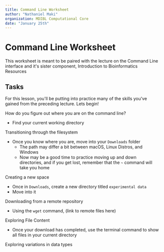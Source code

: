 ```yaml
---
title: Command Line Worksheet
author: "Nathaniel Maki"
organization: MDIBL Computational Core
date: "January 25th"
---
```


# Command Line Worksheet

This worksheet is meant to be paired with the lecture on the Command Line interface and it's sister component, Introduction to Bioinformatics Resources

## Tasks

For this lesson, you'll be putting into practice many of the skills you've gained from the preceding lecture. Lets begin!

How do you figure out where you are on the command line?
* Find your current working directory

Transitioning through the filesystem
* Once you know where you are, move into your `Downloads` folder
  * The path may differ a bit between macOS, Linux Distros, and Windows
  * Now may be a good time to practice moving up and down directories, and if you get lost, remember that the `~` command will take you home

Creating a new space
* Once in `Downloads`, create a new directory titled `experimental data`
* Move into it

Downloading from a remote repository
* Using the `wget` command, (link to remote files here)

Exploring File Content
* Once your download has completed, use the terminal command to show all files in your current directory

Exploring variations in data types

